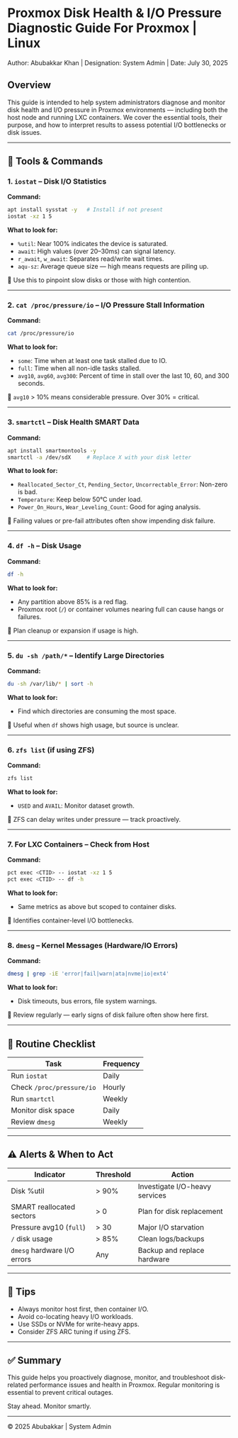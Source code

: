 # Proxmox Disk Health & I/O Pressure Diagnostic Guide For Proxmox | Linux

Author: Abubakkar Khan |
Designation: System Admin |
Date: July 30, 2025

## Overview

This guide is intended to help system administrators diagnose and monitor disk health and I/O pressure in Proxmox environments — including both the host node and running LXC containers. We cover the essential tools, their purpose, and how to interpret results to assess potential I/O bottlenecks or disk issues.

---

## 🔧 Tools & Commands

### 1. `iostat` – Disk I/O Statistics

**Command:**

```bash
apt install sysstat -y   # Install if not present
iostat -xz 1 5
```

**What to look for:**

* `%util`: Near 100% indicates the device is saturated.
* `await`: High values (over 20–30ms) can signal latency.
* `r_await`, `w_await`: Separates read/write wait times.
* `aqu-sz`: Average queue size — high means requests are piling up.

📌 Use this to pinpoint slow disks or those with high contention.

---

### 2. `cat /proc/pressure/io` – I/O Pressure Stall Information

**Command:**

```bash
cat /proc/pressure/io
```

**What to look for:**

* `some`: Time when at least one task stalled due to IO.
* `full`: Time when all non-idle tasks stalled.
* `avg10`, `avg60`, `avg300`: Percent of time in stall over the last 10, 60, and 300 seconds.

📌 `avg10` > 10% means considerable pressure. Over 30% = critical.

---

### 3. `smartctl` – Disk Health SMART Data

**Command:**

```bash
apt install smartmontools -y
smartctl -a /dev/sdX     # Replace X with your disk letter
```

**What to look for:**

* `Reallocated_Sector_Ct`, `Pending_Sector`, `Uncorrectable_Error`: Non-zero is bad.
* `Temperature`: Keep below 50°C under load.
* `Power_On_Hours`, `Wear_Leveling_Count`: Good for aging analysis.

📌 Failing values or pre-fail attributes often show impending disk failure.

---

### 4. `df -h` – Disk Usage

**Command:**

```bash
df -h
```

**What to look for:**

* Any partition above 85% is a red flag.
* Proxmox root (`/`) or container volumes nearing full can cause hangs or failures.

📌 Plan cleanup or expansion if usage is high.

---

### 5. `du -sh /path/*` – Identify Large Directories

**Command:**

```bash
du -sh /var/lib/* | sort -h
```

**What to look for:**

* Find which directories are consuming the most space.

📌 Useful when `df` shows high usage, but source is unclear.

---

### 6. `zfs list` (if using ZFS)

**Command:**

```bash
zfs list
```

**What to look for:**

* `USED` and `AVAIL`: Monitor dataset growth.

📌 ZFS can delay writes under pressure — track proactively.

---

### 7. For LXC Containers – Check from Host

**Command:**

```bash
pct exec <CTID> -- iostat -xz 1 5
pct exec <CTID> -- df -h
```

**What to look for:**

* Same metrics as above but scoped to container disks.

📌 Identifies container-level I/O bottlenecks.

---

### 8. `dmesg` – Kernel Messages (Hardware/IO Errors)

**Command:**

```bash
dmesg | grep -iE 'error|fail|warn|ata|nvme|io|ext4'
```

**What to look for:**

* Disk timeouts, bus errors, file system warnings.

📌 Review regularly — early signs of disk failure often show here first.

---

## 🔀 Routine Checklist

| Task                      | Frequency |
| ------------------------- | --------- |
| Run `iostat`              | Daily     |
| Check `/proc/pressure/io` | Hourly    |
| Run `smartctl`            | Weekly    |
| Monitor disk space        | Daily     |
| Review `dmesg`            | Weekly    |

---

## ⚠️ Alerts & When to Act

| Indicator                   | Threshold | Action                         |
| --------------------------- | --------- | ------------------------------ |
| Disk %util                  | > 90%     | Investigate I/O-heavy services |
| SMART reallocated sectors   | > 0       | Plan for disk replacement      |
| Pressure avg10 (`full`)     | > 30      | Major I/O starvation           |
| `/` disk usage              | > 85%     | Clean logs/backups             |
| `dmesg` hardware I/O errors | Any       | Backup and replace hardware    |

---

## 🧠 Tips

* Always monitor host first, then container I/O.
* Avoid co-locating heavy I/O workloads.
* Use SSDs or NVMe for write-heavy apps.
* Consider ZFS ARC tuning if using ZFS.

---

## ✅ Summary

This guide helps you proactively diagnose, monitor, and troubleshoot disk-related performance issues and health in Proxmox. Regular monitoring is essential to prevent critical outages.

Stay ahead. Monitor smartly.

---

© 2025 Abubakkar | System Admin
